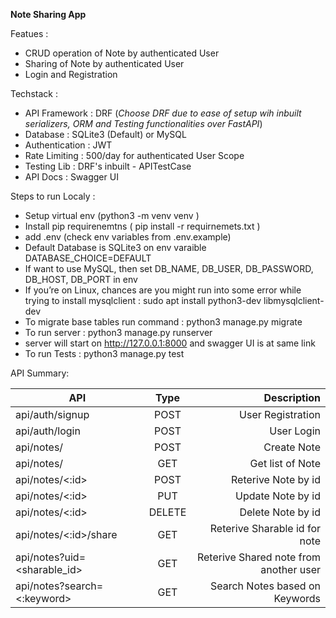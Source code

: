 **Note Sharing App**

Featues :
- CRUD operation of Note by authenticated User
- Sharing of Note by authenticated User
- Login and Registration

Techstack :
- API Framework : DRF  (*Choose DRF due to ease of setup wih inbuilt serializers, ORM and Testing functionalities over FastAPI*) 
- Database : SQLite3 (Default) or MySQL
- Authentication : JWT
- Rate Limiting : 500/day for authenticated User Scope
- Testing Lib : DRF's inbuilt - APITestCase
- API Docs : Swagger UI

Steps to run Localy :
 - Setup virtual env (python3 -m venv venv )
 - Install pip requirenemtns ( pip install -r requirnemets.txt )
 - add .env (check env variables from .env.example)
 - Default Database is SQLite3 on env varaible DATABASE_CHOICE=DEFAULT
 - If want to use MySQL, then set DB_NAME, DB_USER, DB_PASSWORD, DB_HOST, DB_PORT in env
 - If you’re on Linux, chances are you might run into some error while trying to install mysqlclient : sudo apt install python3-dev libmysqlclient-dev
 - To migrate base tables run command : python3 manage.py migrate
 - To run server : python3 manage.py runserver
 - server will start on http://127.0.0.1:8000 and swagger UI is at same link
 - To run Tests : python3 manage.py test

API Summary:

| API                   | Type    | Description          |
| ----------------------|:-------:| --------------------:|
| api/auth/signup       | POST    | User Registration    | 
| api/auth/login        | POST    | User Login           | 
| api/notes/            | POST    | Create Note          | 
| api/notes/            | GET     | Get list of Note     | 
| api/notes/<:id>        | POST    | Reterive Note by id  | 
| api/notes/<:id>        | PUT     | Update Note by id    | 
| api/notes/<:id>        | DELETE  | Delete Note by id    | 
| api/notes/<:id>/share  | GET     | Reterive Sharable id for note| 
| api/notes?uid=<sharable_id>  | GET     | Reterive Shared note from another user| 
| api/notes?search=<:keyword>  | GET     | Search Notes based on Keywords| 




